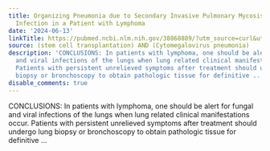 ```yaml
---
title: Organizing Pneumonia due to Secondary Invasive Pulmonary Mycosis and Cytomegalovirus
  Infection in a Patient with Lymphoma
date: '2024-06-13'
linkTitle: https://pubmed.ncbi.nlm.nih.gov/38868889/?utm_source=curl&utm_medium=rss&utm_campaign=pubmed-2&utm_content=1jUKNaekwK5-jhnLOsYRQeEvu-lGfd382Ao3uOl7PziqjjxYZK&fc=20220919201732&ff=20240613181942&v=2.18.0.post9+e462414
source: (stem cell transplantation) AND (Cytomegalovirus pneumonia)
description: 'CONCLUSIONS: In patients with lymphoma, one should be alert for fungal
  and viral infections of the lungs when lung related clinical manifestations occur.
  Patients with persistent unrelieved symptoms after treatment should undergo lung
  biopsy or bronchoscopy to obtain pathologic tissue for definitive ...'
disable_comments: true
---
```

CONCLUSIONS: In patients with lymphoma, one should be alert for fungal and viral infections of the lungs when lung related clinical manifestations occur. Patients with persistent unrelieved symptoms after treatment should undergo lung biopsy or bronchoscopy to obtain pathologic tissue for definitive ...